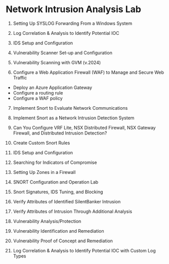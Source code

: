 # Network Intrusion Analysis Lab

1. Setting Up SYSLOG Forwarding From a Windows System

2. Log Correlation & Analysis to Identify Potential IOC

3. IDS Setup and Configuration

4. Vulnerability Scanner Set-up and Configuration

5. Vulnerability Scanning with GVM (v.2024)

6. Configure a Web Application Firewall (WAF) to Manage and Secure Web Traffic

* Deploy an Azure Application Gateway
* Configure a routing rule
* Configure a WAF policy


7. Implement Snort to Evaluate Network Communications

8. Implement Snort as a Network Intrusion Detection System

9. Can You Configure VRF Lite, NSX Distributed Firewall, NSX Gateway Firewall, and Distributed Intrusion Detection?

10. Create Custom Snort Rules

11. IDS Setup and Configuration

12. Searching for Indicators of Compromise

13. Setting Up Zones in a Firewall

14. SNORT Configuration and Operation Lab

15. Snort Signatures, IDS Tuning, and Blocking

16. Verify Attributes of Identified SilentBanker Intrusion

17. Verify Attributes of Intrusion Through Additional Analysis

18. Vulnerability Analysis/Protection

19. Vulnerability Identification and Remediation

20. Vulnerability Proof of Concept and Remediation

21. Log Correlation & Analysis to Identify Potential IOC with Custom Log Types

